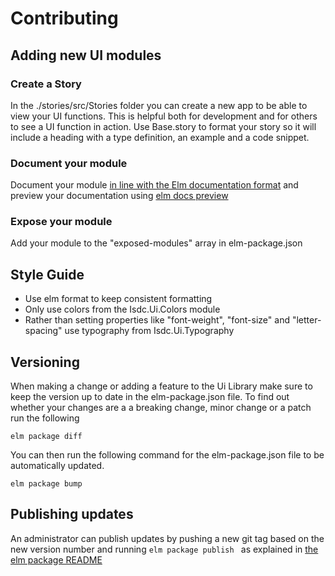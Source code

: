 # Contributing

## Adding new UI modules
### Create a Story
In the ./stories/src/Stories folder you can create a new app to be able to view your UI functions. This is helpful both for development and for others to see a UI function in action. Use Base.story to format your story so it will include a heading with a type definition, an example and a code snippet.
### Document your module
Document your module [in line with the Elm documentation format](http://package.elm-lang.org/help/documentation-format) and preview your documentation using [elm docs preview](http://package.elm-lang.org/help/docs-preview)
### Expose your module
Add your module to the "exposed-modules" array in elm-package.json

## Style Guide
* Use elm format to keep consistent formatting
* Only use colors from the Isdc.Ui.Colors module
* Rather than setting properties like "font-weight", "font-size" and "letter-spacing" use typography from Isdc.Ui.Typography

## Versioning
When making a change or adding a feature to the Ui Library make sure to keep the version up to date in the elm-package.json file. To find out whether your changes are a a breaking change, minor change or a patch run the following
```
elm package diff
```
You can then run the following command for the elm-package.json file to be automatically updated.
```
elm package bump
```
## Publishing updates
An administrator can publish updates by pushing a new git tag based on the new version number and running ```elm package publish ``` as explained in [the elm package README](https://github.com/elm-lang/elm-package)